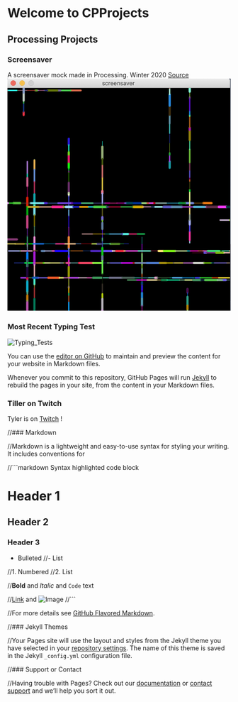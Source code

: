 # Welcome to CPProjects

## Processing Projects

### Screensaver

A screensaver mock made in Processing. Winter 2020
[Source](https://github.com/TylerLeCmd/CPProjects/tree/gh-pages/SRC)
![Screen Saver](https://github.com/TylerLeCmd/CPProjects/blob/gh-pages/images/Screen%20Shot%202021-03-22%20at%201.18.57%20PM.png?raw=true)

### Most Recent Typing Test
![Typing_Tests](https://github.com/TylerLeCmd/CPProjects/blob/gh-pages/images/fullscreen.png?raw=true)

You can use the [editor on GitHub](https://github.com/TylerLeCmd/CPProjects/edit/gh-pages/index.md) to maintain and preview the content for your website in Markdown files.

Whenever you commit to this repository, GitHub Pages will run [Jekyll](https://jekyllrb.com/) to rebuild the pages in your site, from the content in your Markdown files.

### Tiller on Twitch

Tyler is on [Twitch](https://twitch.tv/tillerlis/) !

//### Markdown

//Markdown is a lightweight and easy-to-use syntax for styling your writing. It includes conventions for

//```markdown
Syntax highlighted code block

# Header 1
## Header 2
### Header 3

- Bulleted
//- List

//1. Numbered
//2. List

//**Bold** and _Italic_ and `Code` text

//[Link](url) and ![Image](src)
//```

//For more details see [GitHub Flavored Markdown](https://guides.github.com/features/mastering-markdown/).

//### Jekyll Themes

//Your Pages site will use the layout and styles from the Jekyll theme you have selected in your [repository settings](https://github.com/TylerLeCmd/CPProjects/settings). The name of this theme is saved in the Jekyll `_config.yml` configuration file.

//### Support or Contact

//Having trouble with Pages? Check out our [documentation](https://docs.github.com/categories/github-pages-basics/) or [contact support](https://github.com/contact) and we’ll help you sort it out.
